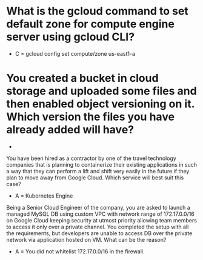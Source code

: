 # What is the gcloud command to set default zone for compute engine server using gcloud CLI?
- C = gcloud config set compute/zone us-east1-a

# You created a bucket in cloud storage and uploaded some files and then enabled object versioning on it. Which version the files you have already added will have?
-

You have been hired as a contractor by one of the travel technology companies that is planning to containerize their existing applications in such a way that they can perform a lift and shift very easily in the future if they plan to move away from Google Cloud. Which service will best suit this case?
- A = Kubernetes Engine

Being a Senior Cloud Engineer of the company, you are asked to launch a managed MySQL DB using custom VPC with network range of 172.17.0.0/16 on Google Cloud keeping security at utmost priority allowing team members to access it only over a private channel. You completed the setup with all the requirements, but developers are unable to access DB over the private network via application hosted on VM. What can be the reason?
- A = You did not whitelist 172.17.0.0/16 in the firewall.

